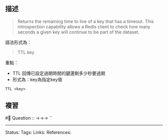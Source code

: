 


## 描述

> Returns the remaining time to live of a key that has a timeout. This introspection capability allows a Redis client to check how many seconds a given key will continue to be part of the dataset.

語法形式為：
> TTL key

重點：
- TTL 回傳已設定過期時間的鍵還剩多少秒要過期
- 形式為：key為指定key值
```
TTL <key>
```


## 複習
#🧠 Question :: ->->-> ``

---
Status: 
Tags:
Links:
References: